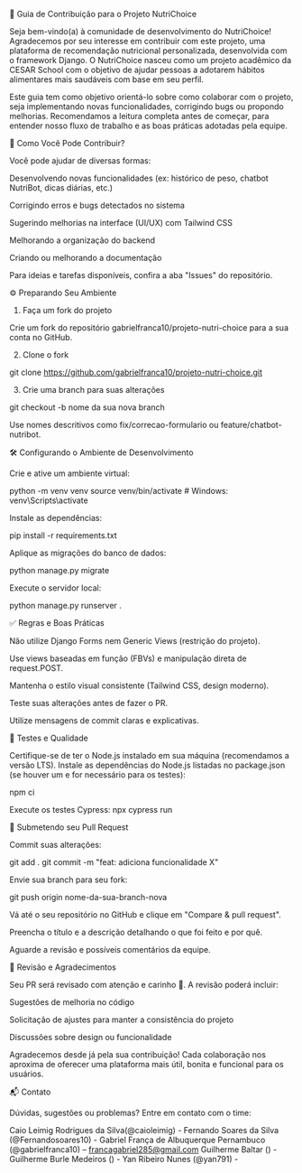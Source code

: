 🥗 Guia de Contribuição para o Projeto NutriChoice

Seja bem-vindo(a) à comunidade de desenvolvimento do NutriChoice! Agradecemos por seu interesse em contribuir com este projeto, uma plataforma de recomendação nutricional personalizada, desenvolvida com o framework Django. O NutriChoice nasceu como um projeto acadêmico da CESAR School com o objetivo de ajudar pessoas a adotarem hábitos alimentares mais saudáveis com base em seu perfil.

Este guia tem como objetivo orientá-lo sobre como colaborar com o projeto, seja implementando novas funcionalidades, corrigindo bugs ou propondo melhorias. Recomendamos a leitura completa antes de começar, para entender nosso fluxo de trabalho e as boas práticas adotadas pela equipe.

🚀 Como Você Pode Contribuir?

Você pode ajudar de diversas formas:

Desenvolvendo novas funcionalidades (ex: histórico de peso, chatbot NutriBot, dicas diárias, etc.)

Corrigindo erros e bugs detectados no sistema

Sugerindo melhorias na interface (UI/UX) com Tailwind CSS

Melhorando a organização do backend

Criando ou melhorando a documentação

Para ideias e tarefas disponíveis, confira a aba "Issues" do repositório.

⚙️ Preparando Seu Ambiente

1. Faça um fork do projeto

Crie um fork do repositório gabrielfranca10/projeto-nutri-choice para a sua conta no GitHub.

2. Clone o fork

git clone https://github.com/gabrielfranca10/projeto-nutri-choice.git

3. Crie uma branch para suas alterações

git checkout -b nome da sua nova branch

Use nomes descritivos como fix/correcao-formulario ou feature/chatbot-nutribot.

🛠️ Configurando o Ambiente de Desenvolvimento

Crie e ative um ambiente virtual:

python -m venv venv
source venv/bin/activate  # Windows: venv\Scripts\activate

Instale as dependências:

pip install -r requirements.txt

Aplique as migrações do banco de dados:

python manage.py migrate

Execute o servidor local:

python manage.py runserver
.

✅ Regras e Boas Práticas

Não utilize Django Forms nem Generic Views (restrição do projeto).

Use views baseadas em função (FBVs) e manipulação direta de request.POST.

Mantenha o estilo visual consistente (Tailwind CSS, design moderno).

Teste suas alterações antes de fazer o PR.

Utilize mensagens de commit claras e explicativas.

🧪 Testes e Qualidade

Certifique-se de ter o Node.js instalado em sua máquina (recomendamos a versão LTS).
Instale as dependências do Node.js listadas no package.json (se houver um e for necessário para os testes):

npm ci

Execute os testes Cypress:
npx cypress run

📄 Submetendo seu Pull Request

Commit suas alterações:

git add .
git commit -m "feat: adiciona funcionalidade X"

Envie sua branch para seu fork:

git push origin nome-da-sua-branch-nova

Vá até o seu repositório no GitHub e clique em "Compare & pull request".

Preencha o título e a descrição detalhando o que foi feito e por quê.

Aguarde a revisão e possíveis comentários da equipe.

👥 Revisão e Agradecimentos

Seu PR será revisado com atenção e carinho 💚. A revisão poderá incluir:

Sugestões de melhoria no código

Solicitação de ajustes para manter a consistência do projeto

Discussões sobre design ou funcionalidade

Agradecemos desde já pela sua contribuição! Cada colaboração nos aproxima de oferecer uma plataforma mais útil, bonita e funcional para os usuários.

📬 Contato

Dúvidas, sugestões ou problemas? Entre em contato com o time:

Caio Leimig Rodrigues da Silva(@caioleimig) -
Fernando Soares da Silva (@Fernandosoares10) - 
Gabriel França de Albuquerque Pernambuco (@gabrielfranca10) – francagabriel285@gmail.com
Guilherme Baltar () -
Guilherme Burle Medeiros () -
Yan Ribeiro Nunes (@yan791) - 



